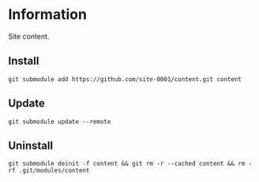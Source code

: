 # Information

Site content.

## Install

```
git submodule add https://github.com/site-0001/content.git content
```

## Update

```
git submodule update --remote
```

## Uninstall

```
git submodule deinit -f content && git rm -r --cached content && rm -rf .git/modules/content
```

